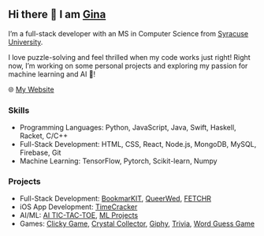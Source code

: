 ## Hi there 👋 I am [Gina](https://nnjh12.github.io/portfolio/)

I’m a full-stack developer with an MS in Computer Science from [Syracuse University](https://ecs.syracuse.edu/). 

I love puzzle-solving and feel thrilled when my code works just right! Right now, I’m working on some personal projects and exploring my passion for machine learning and AI 💜!

🌐 [My Website](https://nnjh12.github.io/portfolio/)

### Skills
* Programming Languages: Python, JavaScript, Java, Swift, Haskell, Racket, C/C++
* Full-Stack Development: HTML, CSS, React, Node.js, MongoDB, MySQL, Firebase, Git
* Machine Learning: TensorFlow, Pytorch, Scikit-learn, Numpy

### Projects
* Full-Stack Development: [BookmarKIT](https://github.com/nnjh12/bookmarKIT), [QueerWed](https://github.com/nnjh12/QueerWed), [FETCHR](https://github.com/nnjh12/FETCHR)
* iOS App Development: [TimeCracker](https://github.com/nnjh12/TimeCracker)
* AI/ML: [AI TIC-TAC-TOE](https://github.com/nnjh12/AI-TicTacToe), [ML Projects](https://github.com/nnjh12/ML-Projects)
* Games: [Clicky Game](https://github.com/nnjh12/ClickyGame), [Crystal Collector](https://github.com/nnjh12/CrystalCollector), [Giphy](https://github.com/nnjh12/Giphy-API), [Trivia](https://github.com/nnjh12/TriviaGame), [Word Guess Game](https://github.com/nnjh12/Word-Guess-Game) 

<!--
**nnjh12/nnjh12** is a ✨ _special_ ✨ repository because its `README.md` (this file) appears on your GitHub profile.

Here are some ideas to get you started:

- 🔭 I’m currently working on ...
- 🌱 I’m currently learning ...
- 👯 I’m looking to collaborate on ...
- 🤔 I’m looking for help with ...
- 💬 Ask me about ...
- 📫 How to reach me: ...
- 😄 Pronouns: ...
- ⚡ Fun fact: ...
-->

